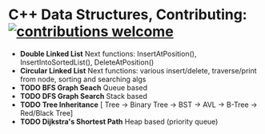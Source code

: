 # C++ Data Structures, Contributing: [![contributions welcome](https://img.shields.io/badge/contributions-welcome-brightgreen.svg?style=flat)](https://github.com/dwyl/esta/issues)

- **Double Linked List** 
    Next functions: InsertAtPosition(), InsertIntoSortedList(), DeleteAtPosition()
- **Circular Linked List** 
    Next functions: various insert/delete, traverse/print from node, sorting and searching algs
- **TODO BFS Graph Seach**
    Queue based
- **TODO DFS Graph Search**
    Stack based
- **TODO Tree Inheritance**
    [ Tree -> Binary Tree -> BST -> AVL -> B-Tree -> Red/Black Tree]
- **TODO Dijkstra's Shortest Path**
    Heap based (priority queue)
